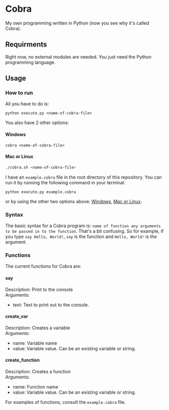 # Cobra
My own programming written in Python (now you see why it's called Cobra).

## Requirments
Right now, no external modules are needed. You just need the Python programming language.

## Usage
### How to run
All you have to do is:
```shell
python execute.py <name-of-cobra-file>
```
You also have 2 other options:
#### Windows
```batch
cobra <name-of-cobra-file>
```
#### Mac or Linux
```bash
./cobra.sh <name-of-cobra-file>
```

I have an `example.cobra` file in the root directory of this repository.
You can run it by running the following command in your terminal:
```shell
python execute.py example.cobra
```
or by using the other two options above: [Windows](#windows), [Mac or Linux](#mac-or-linux).

### Syntax
The basic syntax for a Cobra program is: `name of function any arguments to be passed in to the function`. That's a bit confusing. So for example, if you type `say Hello, World!`, `say` is the function and `Hello, World!` is the argument.

### Functions
The current functions for Cobra are:
#### say
Description: Print to the console
<br>
Arguments:
- text: Text to print out to the console.

#### create_var
Description: Creates a variable
<br>
Arguments:
- name: Variable name
- value: Variable value. Can be an existing variable or string.

#### create_function
Description: Creates a function
<br>
Arguments:
- name: Function name
- value: Variable value. Can be an existing variable or string.

For examples of functions, consult the `example.cobra` file.